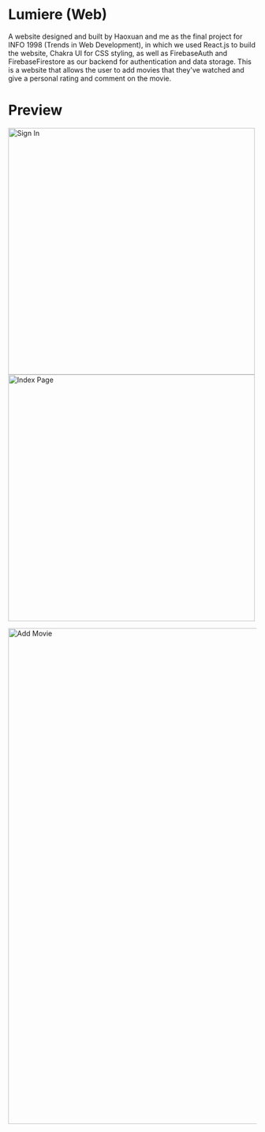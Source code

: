 # Lumiere (Web)
A website designed and built by Haoxuan and me as the final project for INFO 1998 (Trends in Web Development), in which we used React.js to build the website, Chakra UI for CSS styling, as well as FirebaseAuth and FirebaseFirestore as our backend for authentication and data storage. This is a website that allows the user to add movies that they've watched and give a personal rating and comment on the movie.

# Preview
<img width="500" alt="Sign In" src="https://user-images.githubusercontent.com/52476091/169232932-212ee7d3-5884-4215-9f76-cf137d63f228.png"> <img width="500" alt="Index Page" src="https://user-images.githubusercontent.com/52476091/169232933-5a203a5f-9e0f-4ba2-b637-63c3e5f1809b.png">

<img width="1005" alt="Add Movie" src="https://user-images.githubusercontent.com/52476091/169232934-6b2cad43-aa0e-4352-946e-58ad03e5526e.png">
